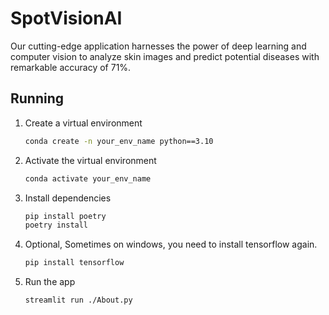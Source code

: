 # SpotVisionAI
Our cutting-edge application harnesses the power of deep learning and computer vision to analyze skin images and predict potential diseases with remarkable accuracy of 71%.

## Running

1. Create a virtual environment

    ```bash
    conda create -n your_env_name python==3.10
    ```

1. Activate the virtual environment

    ```bash
    conda activate your_env_name
    ```

1. Install dependencies

    ```bash
    pip install poetry
    poetry install
    ```
2. Optional, Sometimes on windows, you need to install tensorflow again.

    ```bash
    pip install tensorflow
    ```

1. Run the app

    ```bash
    streamlit run ./About.py
    ```
